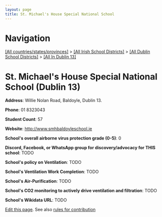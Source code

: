 ```yaml
---
layout: page
title: St. Michael's House Special National School
---
```

# Navigation

[[All countries/states/provinces]](../../../..) > [[All Irish School Districts]](../../..) > [[All Dublin School Districts]](../..) > [[All In Dublin 13]](..)

# St. Michael's House Special National School (Dublin 13)

**Address**: Willie Nolan Road, Baldoyle, Dublin 13.

**Phone**: 01 8323043

**Student Count**: 57

**Website**: <http://www.smhbaldoyleschool.ie>

**School's overall airborne virus protection grade (0-5)**: 0

**Discord, Facebook, or WhatsApp group for discovery/advocacy for THIS school**: TODO

**School's policy on Ventilation**: TODO

**School's Ventilation Work Completion**: TODO

**School's Air-Purification**: TODO

**School's CO2 monitoring to actively drive ventilation and filtration**: TODO

**School's Wikidata URL**: TODO


[Edit this page](https://github.com/ventilate-schools/Ireland/edit/main/./Dublin_13/St._Michael's_House_Special_National_School.md). See also [rules for contribution](../../../contribution-rules/)